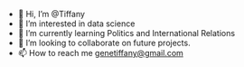- 👋 Hi, I’m @Tiffany
- 👀 I’m interested in data science
- 🌱 I’m currently learning Politics and International Relations
- 💞️ I’m looking to collaborate on future projects.
- 📫 How to reach me genetiffany@gmail.com

<!---
bintiee/bintiee is a ✨ special ✨ repository because its `README.md` (this file) appears on your GitHub profile.
You can click the Preview link to take a look at your changes.
--->
